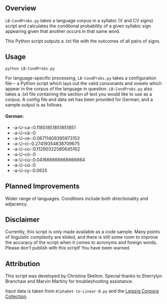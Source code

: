 ## Overview

```LB-CondProbs.py``` takes a language corpus in a syllabic (V and CV signs) script and calculates the conditonal probability of a given syllabic sign appearing given that another occurs in that same word.  

This Python script outputs a .txt file with the outcomes of all pairs of signs.  

## Usage

```python LB-CondProbs.py```

For language-specific processing, ```LB-CondProbs.py``` takes a configuration file-- a Python script which lays out the valid consonants and vowels which appear in the corpus of the language in question.  ```LB-CondProbs.py``` also takes a .txt file containing the section of text you would like to use as a corpus.  A config file and data set has been provided for German, and a sample output is as follows.

#### German:

-	-a-U-ca-:0.11851851851851851
-	-a-U-cä-:0
-	-a-U-ce-:0.06711409395973153
-	-a-U-ci-:0.27419354838709675
-	-a-U-co-:0.11290322580645162
-	-a-U-cö-:0
-	-a-U-cu-:0.041666666666666664
-	-a-U-cü-:0
-	-a-U-cy-:0.0625

## Planned Improvements

Wider range of languages.  Conditions include both directionality and adjacency.

## Disclaimer

Currently, this script is only made available as a code sample.  Many points of linguistic complexity are elided, and there is still some room to improve the accuracy of the script when it comes to acronyms and foreign words.  Please don't publish with this script!  You have been warned.

## Attribution

This script was developed by Christina Skelton.  Special thanks to Sherrylyn Branchaw and Marvin Martiny for troubleshooting assistance.  

Input data is taken from ```Alphabet-to-Linear-B.py``` and the [Leipzig Corpora Collection](https://corpora.uni-leipzig.de/).
